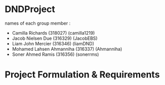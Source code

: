 # DNDProject

names of each group member :
- Camilla Richards (318027) (camilla1219)
- Jacob Nielsen Due (316329) (JacobEBS)
- Liam John Mercier (316346) (liamDND)
- Mohamed Lahsen Ahmanniha (316337) (Ahmanniha)
- Soner Ahmed Ramis (316356) (sonerrms)


# Project Formulation & Requirements


